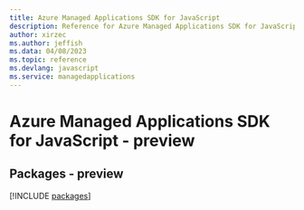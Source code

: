 ```yaml
---
title: Azure Managed Applications SDK for JavaScript
description: Reference for Azure Managed Applications SDK for JavaScript
author: xirzec
ms.author: jeffish
ms.data: 04/08/2023
ms.topic: reference
ms.devlang: javascript
ms.service: managedapplications
---
```

# Azure Managed Applications SDK for JavaScript - preview
## Packages - preview
[!INCLUDE [packages](managed-applications-index.md)]